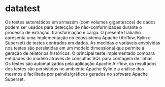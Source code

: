 # datatest
Os testes automáticos em armazém (com volumes gigantescos) de dados 
podem ser usados para detecção de não-conformidades
durante o processo de extração, transformação e carga.
O presente trabalho apresenta uma implementação no ecossistema Apache
(Airflow, Kylin e Superset) de testes centrados em dados.
As medidas e variáveis envolvidas nos testes são persistidas em
um modelo dimensional que permite a geração de relatórios históricos.
O principal teste implementado compara entidades do modelo
através de consultas SQL para contagem de linhas.
Os testes são automatizados pela aplicação Apache Airflow, 
os resultados dos testes são persistidos no ambiente Apache Kylin e a análise dos mesmos é facilitada por painéis/gráficos 
gerados no software Apache Superset.
